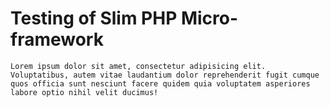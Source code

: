 # Testing of Slim PHP Micro-framework

    Lorem ipsum dolor sit amet, consectetur adipisicing elit. Voluptatibus, autem vitae laudantium dolor reprehenderit fugit cumque quos officia sunt nesciunt facere quidem quia voluptatem asperiores labore optio nihil velit ducimus!